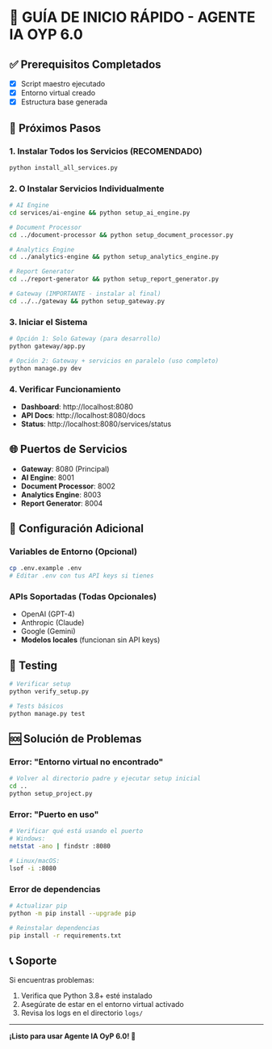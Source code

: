 # 🚀 GUÍA DE INICIO RÁPIDO - AGENTE IA OYP 6.0

## ✅ Prerequisitos Completados
- [x] Script maestro ejecutado
- [x] Entorno virtual creado
- [x] Estructura base generada

## 🎯 Próximos Pasos

### 1. Instalar Todos los Servicios (RECOMENDADO)
```bash
python install_all_services.py
```

### 2. O Instalar Servicios Individualmente
```bash
# AI Engine
cd services/ai-engine && python setup_ai_engine.py

# Document Processor
cd ../document-processor && python setup_document_processor.py

# Analytics Engine  
cd ../analytics-engine && python setup_analytics_engine.py

# Report Generator
cd ../report-generator && python setup_report_generator.py

# Gateway (IMPORTANTE - instalar al final)
cd ../../gateway && python setup_gateway.py
```

### 3. Iniciar el Sistema
```bash
# Opción 1: Solo Gateway (para desarrollo)
python gateway/app.py

# Opción 2: Gateway + servicios en paralelo (uso completo)
python manage.py dev
```

### 4. Verificar Funcionamiento
- **Dashboard**: http://localhost:8080
- **API Docs**: http://localhost:8080/docs
- **Status**: http://localhost:8080/services/status

## 🌐 Puertos de Servicios

- **Gateway**: 8080 (Principal)
- **AI Engine**: 8001
- **Document Processor**: 8002
- **Analytics Engine**: 8003  
- **Report Generator**: 8004

## 🔧 Configuración Adicional

### Variables de Entorno (Opcional)
```bash
cp .env.example .env
# Editar .env con tus API keys si tienes
```

### APIs Soportadas (Todas Opcionales)
- OpenAI (GPT-4)
- Anthropic (Claude)
- Google (Gemini)
- **Modelos locales** (funcionan sin API keys)

## 🧪 Testing

```bash
# Verificar setup
python verify_setup.py

# Tests básicos
python manage.py test
```

## 🆘 Solución de Problemas

### Error: "Entorno virtual no encontrado"
```bash
# Volver al directorio padre y ejecutar setup inicial
cd ..
python setup_project.py
```

### Error: "Puerto en uso"
```bash
# Verificar qué está usando el puerto
# Windows:
netstat -ano | findstr :8080

# Linux/macOS:
lsof -i :8080
```

### Error de dependencias
```bash
# Actualizar pip
python -m pip install --upgrade pip

# Reinstalar dependencias
pip install -r requirements.txt
```

## 📞 Soporte

Si encuentras problemas:
1. Verifica que Python 3.8+ esté instalado
2. Asegúrate de estar en el entorno virtual activado
3. Revisa los logs en el directorio `logs/`

---
**¡Listo para usar Agente IA OyP 6.0! 🚀**
